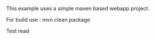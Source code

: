 This example uses a simple maven based webapp project.

For build use : mvn clean package

Test
read

